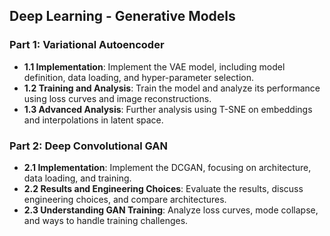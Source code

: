 ## Deep Learning - Generative Models


### Part 1: Variational Autoencoder
- **1.1 Implementation**: Implement the VAE model, including model definition, data loading, and hyper-parameter selection.
- **1.2 Training and Analysis**: Train the model and analyze its performance using loss curves and image reconstructions.
- **1.3 Advanced Analysis**: Further analysis using T-SNE on embeddings and interpolations in latent space.

### Part 2: Deep Convolutional GAN
- **2.1 Implementation**: Implement the DCGAN, focusing on architecture, data loading, and training.
- **2.2 Results and Engineering Choices**: Evaluate the results, discuss engineering choices, and compare architectures.
- **2.3 Understanding GAN Training**: Analyze loss curves, mode collapse, and ways to handle training challenges.
